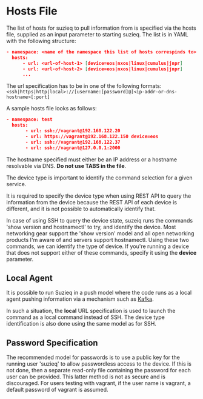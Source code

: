 # Hosts File #

The list of hosts for suzieq to pull information from is specified via the hosts file, supplied as an input parameter to starting suzieq. The list is in YAML with the following structure:

``` json
- namespace: <name of the namespace this list of hosts correspinds to>
  hosts:
	  - url: <url-of-host-1> [device=eos|nxos|linux|cumulus|jnpr]
	  - url: <url-of-host-2> [device=eos|nxos|linux|cumulus|jnpr]
	  ...
```

The url specification has to be in one of the following formats:
``<ssh|https|http|local>://[username:[password]@]<ip-addr-or-dns-hostname>[:port]``

A sample hosts file looks as follows:
``` json
- namespace: test
  hosts:
       - url: ssh://vagrant@192.168.122.20
       - url: https://vagrant@192.168.122.150 device=eos
       - url: ssh://vagrant@192.168.122.37
       - url: ssh://vagrant@127.0.0.1:2000
```
The hostname specified must either be an IP address or a hostname resolvable via DNS.  **Do not use TABS in the file**.

The device type is important to identify the command selection for a given service. 

It is required to specify the device type when using REST API to query the information from the device because the REST 
API of each device is different, and it is not possible to automatically identify that. 

In case of using SSH to query
the device state, suzeiq runs the commands 'show version and hostnamectl' to try, and identify the device. Most 
networking gear support the 'show version' model and all open networking products I'm aware of and servers support 
hostnamectl. Using these two commands, we can identify the type of device. If you're running a device that does not 
support either of these commands, specify it using the **device** parameter.


## Local Agent ##

It is possible to run Suzieq in a push model where the code runs as a local agent pushing information via a mechanism such as [Kafka](https://kafka.apache.org/). 

In such a situation, the **local** URL specification is used to launch the command as a local command instead of SSH. The device type identification is also done using the same model as for SSH.

## Password Specification ##

The recommended model for passwords is to use a public key for the running user 'suzieq' to allow passwordless access to the device. If this is not done, then a separate read-only file containing the password for each user can be provided. This latter method is not as secure and is discouraged. For users testing with vagrant, if the user name is vagrant, a default password of vagrant is assumed.
